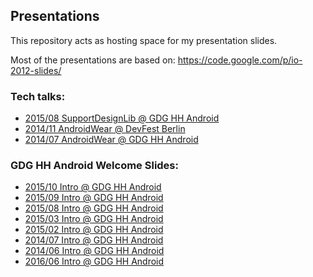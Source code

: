 ## Presentations
This repository acts as hosting space for my presentation slides.

Most of the presentations are based on: https://code.google.com/p/io-2012-slides/


### Tech talks:
- [2015/08 SupportDesignLib @ GDG HH Android](http://mtthsfrdrch.github.io/presentations/2015_08_GDG_Hamburg_SupportDesignLib/template.html)
- [2014/11 AndroidWear @ DevFest Berlin](http://mtthsfrdrch.github.io/presentations/2014_11_GDG_DevFest_Berlin_AndroidWear/template.html)
- [2014/07 AndroidWear @ GDG HH Android](http://mtthsfrdrch.github.io/presentations/2014_07_AndroidWear/template.html)

### GDG HH Android Welcome Slides:
- [2015/10 Intro @ GDG HH Android](http://mtthsfrdrch.github.io/presentations/GDG_HH_And/2015_10_intro/template.html)
- [2015/09 Intro @ GDG HH Android](http://mtthsfrdrch.github.io/presentations/GDG_HH_And/2015_09_intro/template.html)
- [2015/08 Intro @ GDG HH Android](http://mtthsfrdrch.github.io/presentations/GDG_HH_And/2015_08_intro/template.html)
- [2015/03 Intro @ GDG HH Android](http://mtthsfrdrch.github.io/presentations/GDG_HH_And/2015_03_intro/template.html)
- [2015/02 Intro @ GDG HH Android](http://mtthsfrdrch.github.io/presentations/GDG_HH_And/2015_02_intro/template.html)
- [2014/07 Intro @ GDG HH Android](http://mtthsfrdrch.github.io/presentations/GDG_HH_And/2014_07_intro/template.html)
- [2014/06 Intro @ GDG HH Android](http://mtthsfrdrch.github.io/presentations/GDG_HH_And/2014_06_intro/template.html)
- [2016/06 Intro @ GDG HH Android](http://andretietz.github.io/presentations/GDG_HH_And/2016_06_intro/index.html)
